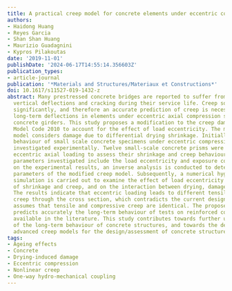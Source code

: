 ```yaml
---
title: A practical creep model for concrete elements under eccentric compression
authors:
- Haidong Huang
- Reyes Garcia
- Shan Shan Huang
- Maurizio Guadagnini
- Kypros Pilakoutas
date: '2019-11-01'
publishDate: '2024-06-17T14:55:14.356603Z'
publication_types:
- article-journal
publication: '*Materials and Structures/Materiaux et Constructions*'
doi: 10.1617/s11527-019-1432-z
abstract: Many prestressed concrete bridges are reported to suffer from excessive
  vertical deflections and cracking during their service life. Creep softens the structure
  significantly, and therefore an accurate prediction of creep is necessary to determine
  long-term deflections in elements under eccentric axial compression such as prestressed
  concrete girders. This study proposes a modification to the creep damage model of
  Model Code 2010 to account for the effect of load eccentricity. The modified creep
  model considers damage due to differential drying shrinkage. Initially, the creep
  behaviour of small scale concrete specimens under eccentric compression load is
  investigated experimentally. Twelve small-scale concrete prisms were subjected to
  eccentric axial loading to assess their shrinkage and creep behaviour. The main
  parameters investigated include the load eccentricity and exposure conditions. Based
  on the experimental results, an inverse analysis is conducted to determine the main
  parameters of the modified creep model. Subsequently, a numerical hygro-mechanical
  simulation is carried out to examine the effect of load eccentricity on the development
  of shrinkage and creep, and on the interaction between drying, damage and creep.
  The results indicate that eccentric loading leads to different tensile and compressive
  creep through the cross section, which contradicts the current design approach that
  assumes that tensile and compressive creep are identical. The proposed model also
  predicts accurately the long-term behaviour of tests on reinforced concrete elements
  available in the literature. This study contributes towards further understanding
  of the long-term behaviour of concrete structures, and towards the development of
  advanced creep models for the design/assessment of concrete structures.
tags:
- Ageing effects
- Concrete
- Drying-induced damage
- Eccentric compression
- Nonlinear creep
- One-way hydro-mechanical coupling
---
```

